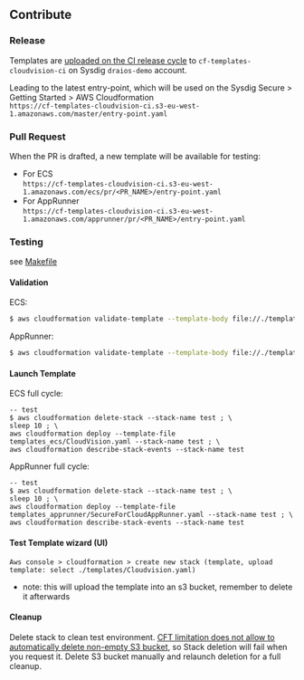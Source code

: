 
## Contribute

### Release

Templates are [uploaded on the CI release cycle](https://github.com/sysdiglabs/aws-cloudvision-templates/blob/main/.github/workflows/release.yaml#L63) to `cf-templates-cloudvision-ci` on Sysdig `draios-demo` account.

Leading to the latest entry-point, which will be used on the Sysdig Secure > Getting Started > AWS Cloudformation
<br/>`https://cf-templates-cloudvision-ci.s3-eu-west-1.amazonaws.com/master/entry-point.yaml`


### Pull Request

When the PR is drafted, a new template will be available for testing:
- For ECS
  <br/>`https://cf-templates-cloudvision-ci.s3-eu-west-1.amazonaws.com/ecs/pr/<PR_NAME>/entry-point.yaml`
- For AppRunner
  <br/>`https://cf-templates-cloudvision-ci.s3-eu-west-1.amazonaws.com/apprunner/pr/<PR_NAME>/entry-point.yaml`


### Testing

see [Makefile](templates_ecs/Makefile)

#### Validation

ECS:

```bash
$ aws cloudformation validate-template --template-body file://./templates_ecs/CloudVision.yaml
```

AppRunner:

```bash
$ aws cloudformation validate-template --template-body file://./templates_apprunner/SecureForCloudAppRunner.yaml
```

#### Launch Template

ECS full cycle:

```
-- test
$ aws cloudformation delete-stack --stack-name test ; \
sleep 10 ; \
aws cloudformation deploy --template-file templates_ecs/CloudVision.yaml --stack-name test ; \
aws cloudformation describe-stack-events --stack-name test
```

AppRunner full cycle:

```
-- test
$ aws cloudformation delete-stack --stack-name test ; \
sleep 10 ; \
aws cloudformation deploy --template-file templates_apprunner/SecureForCloudAppRunner.yaml --stack-name test ; \
aws cloudformation describe-stack-events --stack-name test
```

#### Test Template wizard (UI)
  ```
  Aws console > cloudformation > create new stack (template, upload template: select ./templates/Cloudvision.yaml)
  ```
- note: this will upload the template into an s3 bucket, remember to delete it afterwards


#### Cleanup

Delete stack to clean test environment. [CFT limitation does not allow to automatically delete non-empty S3 bucket](https://docs.aws.amazon.com/AWSCloudFormation/latest/UserGuide/aws-properties-s3-bucket.html), so Stack deletion will fail when you request it. Delete S3 bucket manually and relaunch deletion for a full cleanup.

